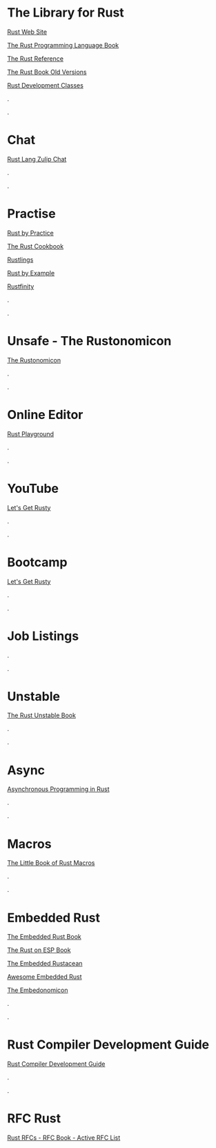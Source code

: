 # The Library for Rust

[Rust Web Site](https://www.rust-lang.org/learn)

[The Rust Programming Language Book](https://doc.rust-lang.org/book/)

[The Rust Reference](https://doc.rust-lang.org/stable/reference/introduction.html)

[The Rust Book Old Versions](https://doc.rust-lang.org/1.30.0/book/index.html)

[Rust Development Classes](https://rust-classes.com/preface)

.

.

# Chat
[Rust Lang Zulip Chat](https://rust-lang.zulipchat.com/)

.

.

# Practise

[Rust by Practice](https://practice.course.rs/why-exercise.html)

[The Rust Cookbook](https://rust-lang-nursery.github.io/rust-cookbook/)

[Rustlings](https://github.com/rust-lang/rustlings/)

[Rust by Example](https://doc.rust-lang.org/rust-by-example/index.html)

[Rustfinity](https://www.rustfinity.com/)

.

.

# Unsafe - The Rustonomicon

[The Rustonomicon](https://doc.rust-lang.org/nomicon/index.html)

.

.

# Online Editor

[Rust Playground](https://play.rust-lang.org/)

.

.

# YouTube
[Let's Get Rusty](https://www.youtube.com/@letsgetrusty)

.

.
# Bootcamp
[Let's Get Rusty](https://barisdmbtechdev.krtra.com/t/K3qGnSkRx4Za)

.

.
# Job Listings

.

.
# Unstable

[The Rust Unstable Book](https://doc.rust-lang.org/nightly/unstable-book/)

.

.

# Async

[Asynchronous Programming in Rust](https://rust-lang.github.io/async-book/intro.html)

.

.

# Macros

[The Little Book of Rust Macros](https://veykril.github.io/tlborm/)

.

.

# Embedded Rust

[The Embedded Rust Book](https://docs.rust-embedded.org/book/intro/index.html)

[The Rust on ESP Book](https://docs.esp-rs.org/book/introduction.html)

[The Embedded Rustacean](https://www.theembeddedrustacean.com/subscribe?ref=lwxbvkKOrL)

[Awesome Embedded Rust](https://github.com/rust-embedded/awesome-embedded-rust)

[The Embedonomicon](https://docs.rust-embedded.org/embedonomicon/preface.html)

.

.

# Rust Compiler Development Guide

[Rust Compiler Development Guide](https://rustc-dev-guide.rust-lang.org/)

.

.

# RFC Rust

[Rust RFCs - RFC Book - Active RFC List](https://rust-lang.github.io/rfcs/introduction.html)
